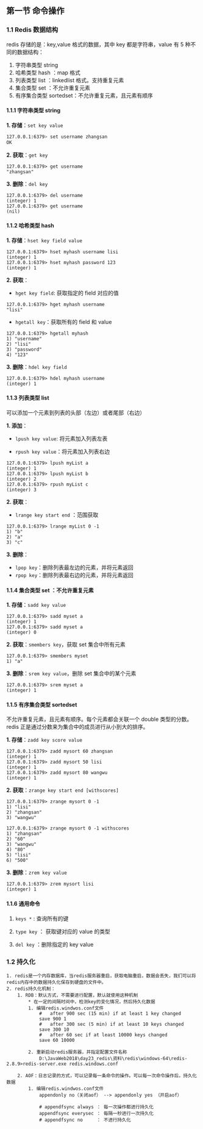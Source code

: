 ## 第一节 命令操作

### 1.1 Redis 数据结构

redis 存储的是：key,value 格式的数据，其中 key 都是字符串，value 有 5 种不同的数据结构：

1) 字符串类型 string
2) 哈希类型 hash ：map 格式  
3) 列表类型 list ：linkedlist 格式。支持重复元素
4) 集合类型 set ：不允许重复元素
5) 有序集合类型 sortedset：不允许重复元素，且元素有顺序

#### 1.1.1 字符串类型 string

**1. 存储**：`set key value`

```bash
127.0.0.1:6379> set username zhangsan
OK
```

**2. 获取**：`get key`

```shell
127.0.0.1:6379> get username
"zhangsan"
```
			
**3. 删除**：`del key`

```shell
127.0.0.1:6379> del username
(integer) 1
127.0.0.1:6379> get username
(nil)
```


#### 1.1.2 哈希类型 hash


**1. 存储**：`hset key field value`

```shell
127.0.0.1:6379> hset myhash username lisi
(integer) 1
127.0.0.1:6379> hset myhash password 123
(integer) 1
```

**2. 获取**： 

* `hget key field`: 获取指定的 field 对应的值

```shell
127.0.0.1:6379> hget myhash username
"lisi"
```

* `hgetall key`：获取所有的 field 和 value

```shell
127.0.0.1:6379> hgetall myhash
1) "username"
2) "lisi"
3) "password"
4) "123"
```				
**3. 删除**：`hdel key field`

```shell
127.0.0.1:6379> hdel myhash username
(integer) 1
```



#### 1.1.3 列表类型 list

可以添加一个元素到列表的头部（左边）或者尾部（右边）

**1. 添加**：

* `lpush key value`: 将元素加入列表左表
	
* `rpush key value`：将元素加入列表右边

```shell	
127.0.0.1:6379> lpush myList a
(integer) 1
127.0.0.1:6379> lpush myList b
(integer) 2
127.0.0.1:6379> rpush myList c
(integer) 3
```

**2. 获取**：

* `lrange key start end` ：范围获取

```shell
127.0.0.1:6379> lrange myList 0 -1
1) "b"
2) "a"
3) "c"
```

**3. 删除**：

* `lpop key`：删除列表最左边的元素，并将元素返回
* `rpop key`：删除列表最右边的元素，并将元素返回



#### 1.1.4 集合类型 set ：不允许重复元素

**1. 存储**：`sadd key value`

```shell
127.0.0.1:6379> sadd myset a
(integer) 1
127.0.0.1:6379> sadd myset a
(integer) 0
```

**2. 获取**：`smembers key`，获取 set 集合中所有元素

```shell
127.0.0.1:6379> smembers myset
1) "a"
```

**3. 删除**：`srem key value`，删除 set 集合中的某个元素	

```shell
127.0.0.1:6379> srem myset a
(integer) 1
```



#### 1.1.5 有序集合类型 sortedset   

不允许重复元素，且元素有顺序。每个元素都会关联一个 double 类型的分数。redis 正是通过分数来为集合中的成员进行从小到大的排序。

**1. 存储**：`zadd key score value`

```shell
127.0.0.1:6379> zadd mysort 60 zhangsan
(integer) 1
127.0.0.1:6379> zadd mysort 50 lisi
(integer) 1
127.0.0.1:6379> zadd mysort 80 wangwu
(integer) 1
```

**2. 获取**：`zrange key start end [withscores]`

```shell
127.0.0.1:6379> zrange mysort 0 -1
1) "lisi"
2) "zhangsan"
3) "wangwu"

127.0.0.1:6379> zrange mysort 0 -1 withscores
1) "zhangsan"
2) "60"
3) "wangwu"
4) "80"
5) "lisi"
6) "500"
```

**3. 删除**：`zrem key value`

```shell
127.0.0.1:6379> zrem mysort lisi
(integer) 1
```

#### 1.1.6 通用命令

1. `keys *` : 查询所有的键

2. `type key` ： 获取键对应的 value 的类型

3. `del key` ：删除指定的 key value 


### 1.2 持久化

	1. redis是一个内存数据库，当redis服务器重启，获取电脑重启，数据会丢失，我们可以将redis内存中的数据持久化保存到硬盘的文件中。
	2. redis持久化机制：
		1. RDB：默认方式，不需要进行配置，默认就使用这种机制
			* 在一定的间隔时间中，检测key的变化情况，然后持久化数据
			1. 编辑redis.windwos.conf文件
				#   after 900 sec (15 min) if at least 1 key changed
				save 900 1
				#   after 300 sec (5 min) if at least 10 keys changed
				save 300 10
				#   after 60 sec if at least 10000 keys changed
				save 60 10000
				
			2. 重新启动redis服务器，并指定配置文件名称
				D:\JavaWeb2018\day23_redis\资料\redis\windows-64\redis-2.8.9>redis-server.exe redis.windows.conf	
			
		2. AOF：日志记录的方式，可以记录每一条命令的操作。可以每一次命令操作后，持久化数据
			1. 编辑redis.windwos.conf文件
				appendonly no（关闭aof） --> appendonly yes （开启aof）
				
				# appendfsync always ： 每一次操作都进行持久化
				appendfsync everysec ： 每隔一秒进行一次持久化
				# appendfsync no	 ： 不进行持久化

  
    